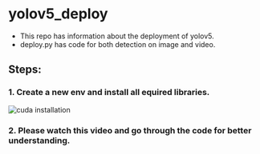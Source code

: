 # yolov5_deploy
- This repo has information about the deployment of yolov5.
- deploy.py has code for both detection on image and video.
## Steps:
### 1. Create a new env and install all equired libraries.

![cuda installation](https://user-images.githubusercontent.com/50037927/156898675-9bc3650a-c8e5-4d50-8405-b8e6d77da515.png)

### 2. Please watch this video and go through the code for better understanding.
